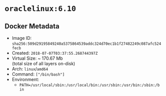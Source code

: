 # `oraclelinux:6.10`

## Docker Metadata

- Image ID: `sha256:509d29195849240a5375864539addc324d70ec1b1f27482249c087afc524fecb`
- Created: `2018-07-07T03:37:55.268744397Z`
- Virtual Size: ~ 170.67 Mb  
  (total size of all layers on-disk)
- Arch: `linux`/`amd64`
- Command: `["/bin/bash"]`
- Environment:
  - `PATH=/usr/local/sbin:/usr/local/bin:/usr/sbin:/usr/bin:/sbin:/bin`
